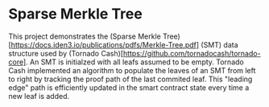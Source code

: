 # Sparse Merkle Tree

This project demonstrates the (Sparse Merkle Tree)[https://docs.iden3.io/publications/pdfs/Merkle-Tree.pdf] (SMT) data structure used by (Tornado Cash)[https://github.com/tornadocash/tornado-core]. An SMT is initialzed with all leafs assumed to be empty. Tornado Cash implemented an
algorithm to populate the leaves of an SMT from left to right by tracking the proof path of the last commited leaf. This "leading edge" path
is efficiently updated in the smart contract state every time a new leaf is added. 